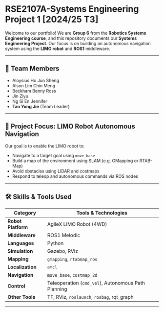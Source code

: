 # RSE2107A-Systems Engineering Project 1 [2024/25 T3]

Welcome to our portfolio! 
We are **Group 6** from the **Robotics Systems Engineering course**, and this repository documents our **Systems Engineering Project**. 
Our focus is on building an autonomous navigation system using the **LIMO robot** and **ROS1** middleware.


---

## 👥 Team Members
- Aloysius Ho Jun Sheng  
- Alson Lim Chin Meng  
- Beckham Benny Ross  
- Jin Ziyu  
- Ng Si En Jennifer  
- **Tan Yong Jie** (Team Leader)

---

## 🧠 Project Focus: LIMO Robot Autonomous Navigation

Our goal is to enable the LIMO robot to:
- Navigate to a target goal using `move_base`
- Build a map of the environment using SLAM (e.g. GMapping or RTAB-Map)
- Avoid obstacles using LIDAR and costmaps
- Respond to teleop and autonomous commands via ROS nodes

---

## 🛠️ Skills & Tools Used

| Category          | Tools & Technologies |
|------------------|----------------------|
| **Robot Platform**   | AgileX LIMO Robot (4WD) |
| **Middleware**       | ROS1 Melodic |
| **Languages**        | Python |
| **Simulation**       | Gazebo, RViz |
| **Mapping**          | `gmapping`, `rtabmap_ros` |
| **Localization**     | `amcl` |
| **Navigation**       | `move_base`, `costmap_2d` |
| **Control**          | Teleoperation (`cmd_vel`), Autonomous Path Planning |
| **Other Tools**      | TF, RViz, `roslaunch`, `rosbag`, rqt_graph |

---
